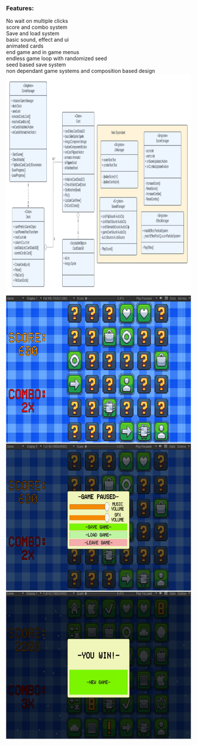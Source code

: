 <h3>Features:</h3>
No wait on multiple clicks<br/>
score and combo system<br/>
Save and load system<br/>
basic sound, effect and ui<br/>
animated cards<br/>
end game and in game menus<br/>
endless game loop with randomized seed<br/>
seed based save system<br/>
non dependant game systems and composition based design<br/>
<img src="https://github.com/SoykanKAMAL/PersonalGame/blob/7a51c9b4c1e52c7311b2905eab1cbf113a9f2ea6/Assets/Documentation/UmlClassDiagram.png" alt="UmlClassDiagram" width="900" height="600"/>
<img src="https://github.com/SoykanKAMAL/PersonalGame/blob/76ae62fb4545a81f0081bdf5eb5d180fe5dcae7d/Assets/Documentation/Gameplay1.png" alt="GamePlay" width="600" height="400"/>
<img src="https://github.com/SoykanKAMAL/PersonalGame/blob/76ae62fb4545a81f0081bdf5eb5d180fe5dcae7d/Assets/Documentation/SaveLoad.png" alt="SaveLoad" width="600" height="400"/>
<img src="https://github.com/SoykanKAMAL/PersonalGame/blob/76ae62fb4545a81f0081bdf5eb5d180fe5dcae7d/Assets/Documentation/EndGame.png" alt="EndScreen" width="600" height="400"/>
